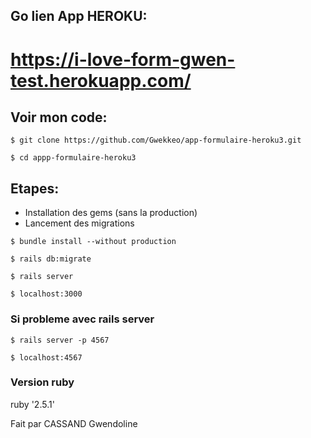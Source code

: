 ## Go lien App HEROKU:
# https://i-love-form-gwen-test.herokuapp.com/

## Voir mon code:
```
$ git clone https://github.com/Gwekkeo/app-formulaire-heroku3.git
```
```
$ cd appp-formulaire-heroku3
```

## Etapes:
* Installation des gems (sans la production)
* Lancement des migrations

```
$ bundle install --without production
```
```
$ rails db:migrate
```
```
$ rails server
```

```
$ localhost:3000
```

### Si probleme avec rails server
```
$ rails server -p 4567
```
```
$ localhost:4567
```

### Version ruby
ruby '2.5.1'

Fait par CASSAND Gwendoline
